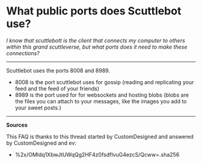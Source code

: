 # What public ports does Scuttlebot use?

*I know that scuttlebott is the client that connects my computer to others within this grand scuttleverse, but what ports does it need to make these connections?* 

---

Scuttlebot uses the ports 8008 and 8989.

- 8008 is the port scuttlebot uses for gossip (reading and replicating your feed and the feed of your friends)
- 8989 is the port used for for websockets and hosting blobs (blobs are the files you can attach to your messages, like the images you add to your sweet posts.)

---

**Sources**

This FAQ is thanks to this thread started by CustomDesigned and answered by CustomDesigned and ev:

- %2x/OMldq1XbwJtUWqQg2HF4z0fsdfIvuG4ezcS/Qcww=.sha256
